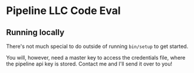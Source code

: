 # Pipeline LLC Code Eval 

## Running locally
There's not much special to do outside of running `bin/setup` to get started.

You will, however, need a master key to access the credentials file, where the pipeline api key is stored. Contact me and I'll send it over to you!

